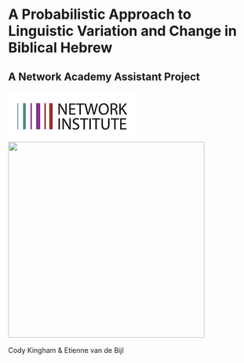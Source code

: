 # A Probabilistic Approach to Linguistic Variation and Change in Biblical Hebrew
## A Network Academy Assistant Project
![Network Institute](images/network_institute.png)
<img src="../images/ETCBC.png\" height=400 width=400>

Cody Kingham & Etienne van de Bijl

